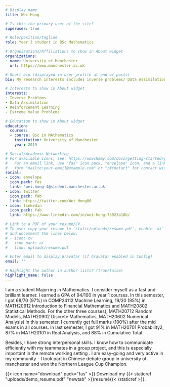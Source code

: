 ```yaml
---
# Display name
title: Wei Hong

# Is this the primary user of the site?
superuser: true

# Role/position/tagline
role: Year 3 student in BSc Mathematics

# Organizations/Affiliations to show in About widget
organizations:
- name: University of Manchester
  url: https://www.manchester.ac.uk

# Short bio (displayed in user profile at end of posts)
bio: My research interests includes inverse problems/ Data Assimilation/ extreme value problems/ Machine Learning.

# Interests to show in About widget
interests:
- Inverse Problems
- Data Assimilation
- Reinforcement Learning
- Extreme Value Problems

# Education to show in About widget
education:
  courses:
  - course: BSc in MAthematics
    institution: University of Manchester
    year: 2019

# Social/Academic Networking
# For available icons, see: https://wowchemy.com/docs/getting-started/page-builder/#icons
#   For an email link, use "fas" icon pack, "envelope" icon, and a link in the
#   form "mailto:your-email@example.com" or "/#contact" for contact widget.
social:
- icon: envelope
  icon_pack: fas
  link: 'wei.hong-4@student.manchester.ac.uk'
- icon: twitter
  icon_pack: fab
  link: https://twitter.com/Wei_Hong86
- icon: linkedin
  icon_pack: fab
  link: https://www.linkedin.com/in/wei-hong-73923a18b/

# Link to a PDF of your resume/CV.
# To use: copy your resume to `static/uploads/resume.pdf`, enable `ai` icons in `params.toml`, 
# and uncomment the lines below.
# - icon: cv
#   icon_pack: ai
#   link: uploads/resume.pdf

# Enter email to display Gravatar (if Gravatar enabled in Config)
email: ""

# Highlight the author in author lists? (true/false)
highlight_name: false
---
```


I am a student Majorring in Mathematics. I consider myself as a fast and brilliant learner. I earned a GPA of 94/100 in year 1 courses. In this semester, I got 68/70 (97%) in COMP24112 Machine Learning, 19/20 (95%) in MATH20912 Introduction to Financial Mathematics and MATH20802 Statistical Methods. For the other three courses(, MATH20712 Random Models, MATH20902 Discrete Mathematics, MATH20602 Numerical Analysis) in this semester, I currently get full marks (100%) after the mid exams in all courses. In last semester, I got 91% in MATH20701 Probability2, 87% in MATH20101 in Real Analysis, and 88% in Cumulative Total.

Besides, I have strong interpersonal skills. I know how to communicate efficiently with my teammates in a group project, and this is especially important in the remote working setting . I am easy-going and very active in my community - I took part in Chinese debate group in university of manchester and won the Northern League Cup Champion.

{{< icon name="download" pack="fas" >}} Download my {{< staticref "uploads/demo_resume.pdf" "newtab" >}}resumé{{< /staticref >}}.
